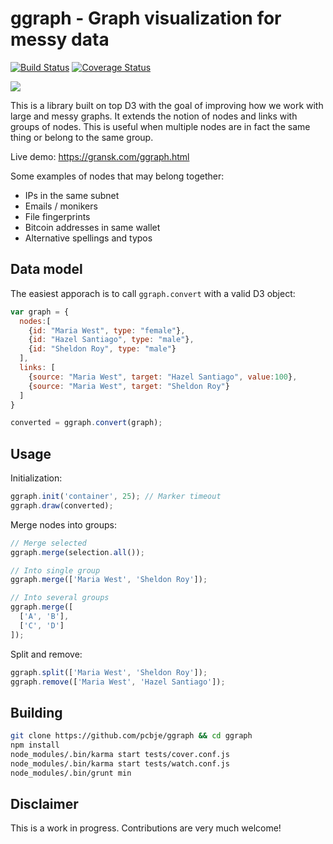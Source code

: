 # ggraph - Graph visualization for messy data

[![Build Status](https://travis-ci.org/pcbje/ggraph.svg?branch=master)](https://travis-ci.org/pcbje/ggraph)
 [![Coverage Status](https://coveralls.io/repos/github/pcbje/ggraph/badge.svg?branch=master)](https://coveralls.io/github/pcbje/ggraph?branch=master)

![](https://gransk.com/ggraph/ggraph.gif)

This is a library built on top D3 with the goal of improving how we work with large and messy graphs. It extends the notion of nodes and links with groups of nodes. This is useful when multiple nodes are in fact the same thing or belong to the same group.

Live demo: https://gransk.com/ggraph.html

Some examples of nodes that may belong together:

- IPs in the same subnet
- Emails / monikers
- File fingerprints
- Bitcoin addresses in same wallet
- Alternative spellings and typos

## Data model

The easiest apporach is to call ```ggraph.convert``` with a valid D3 object:

```javascript
var graph = {
  nodes:[
    {id: "Maria West", type: "female"},
    {id: "Hazel Santiago", type: "male"},
    {id: "Sheldon Roy", type: "male"}    
  ],
  links: [
    {source: "Maria West", target: "Hazel Santiago", value:100},
    {source: "Maria West", target: "Sheldon Roy"}    
  ]
}

converted = ggraph.convert(graph);
```

## Usage

Initialization:

```javascript
ggraph.init('container', 25); // Marker timeout
ggraph.draw(converted);
```

Merge nodes into groups:

```javascript
// Merge selected
ggraph.merge(selection.all());

// Into single group
ggraph.merge(['Maria West', 'Sheldon Roy']);

// Into several groups
ggraph.merge([
  ['A', 'B'],
  ['C', 'D']
]);
```

Split and remove:

```javascript
ggraph.split(['Maria West', 'Sheldon Roy']);
ggraph.remove(['Maria West', 'Hazel Santiago']);
```

## Building

```bash
git clone https://github.com/pcbje/ggraph && cd ggraph
npm install
node_modules/.bin/karma start tests/cover.conf.js
node_modules/.bin/karma start tests/watch.conf.js
node_modules/.bin/grunt min
```

## Disclaimer
This is a work in progress. Contributions are very much welcome!
